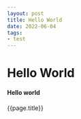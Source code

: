 ```yaml
---
layout: post
title: Hello World
date: 2022-06-04
tags:
- test
---
```


# Hello World

#### Hello world

{{page.title}}